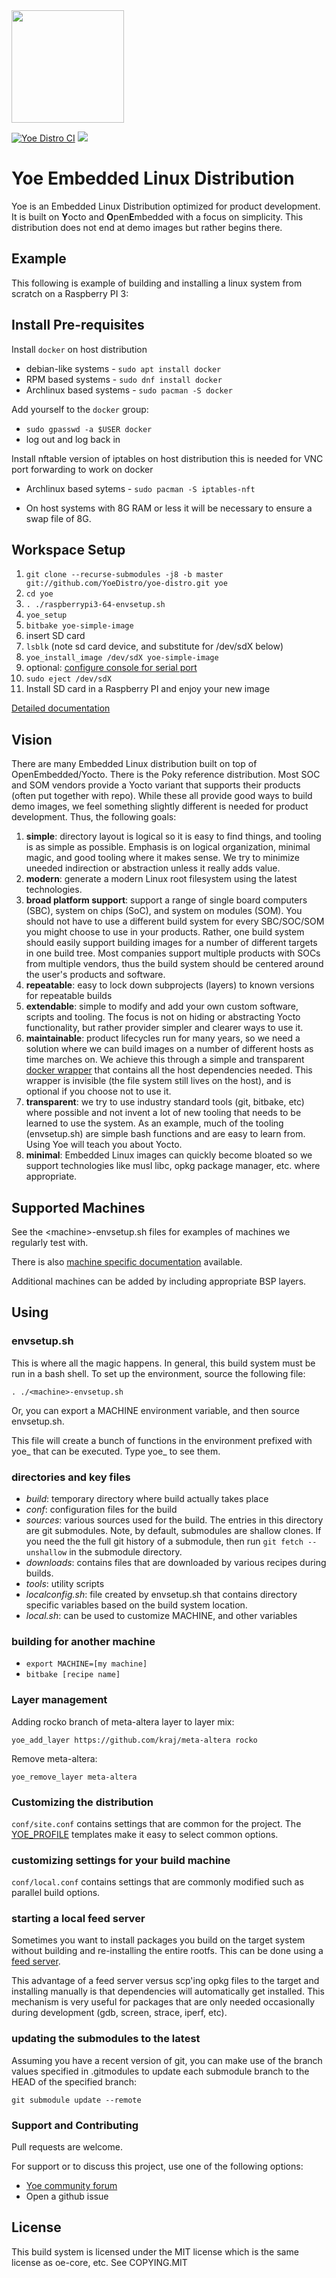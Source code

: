 <img src="docs/yoe-logo.png?raw=true" width="180">

[![Yoe Distro CI](https://github.com/YoeDistro/yoe-distro/workflows/Yoe%20Distro%20CI/badge.svg?branch=master)](https://github.com/YoeDistro/yoe-distro/actions/workflows/yoe.yml?query=workflow%3AYoe+branch%3Amaster)
[![](https://tokei.rs/b1/github/YoeDistro/yoe-distro?category=code)](https://github.com/XAMPPRocky/tokei)

# Yoe Embedded Linux Distribution

Yoe is an Embedded Linux Distribution optimized for product development. It is
built on **Y**octo and **O**pen**E**mbedded with a focus on simplicity. This
distribution does not end at demo images but rather begins there.

## Example

This following is example of building and installing a linux system from scratch
on a Raspberry PI 3:

## Install Pre-requisites

Install `docker` on host distribution

- debian-like systems - `sudo apt install docker`
- RPM based systems - `sudo dnf install docker`
- Archlinux based systems - `sudo pacman -S docker`

Add yourself to the `docker` group:

- `sudo gpasswd -a $USER docker`
- log out and log back in

Install nftable version of iptables on host distribution this is needed for VNC
port forwarding to work on docker

- Archlinux based sytems - `sudo pacman -S iptables-nft`

- On host systems with 8G RAM or less it will be necessary to ensure a swap file of 8G.

## Workspace Setup

1. `git clone --recurse-submodules -j8 -b master git://github.com/YoeDistro/yoe-distro.git yoe`
1. `cd yoe`
1. `. ./raspberrypi3-64-envsetup.sh`
1. `yoe_setup`
1. `bitbake yoe-simple-image`
1. insert SD card
1. `lsblk` (note sd card device, and substitute for /dev/sdX below)
1. `yoe_install_image /dev/sdX yoe-simple-image`
1. optional: [configure console for serial port](docs/raspberrypi.md)
1. `sudo eject /dev/sdX`
1. Install SD card in a Raspberry PI and enjoy your new image

[Detailed documentation](docs/README.md)

## Vision

There are many Embedded Linux distribution built on top of OpenEmbedded/Yocto.
There is the Poky reference distribution. Most SOC and SOM vendors provide a
Yocto variant that supports their products (often put together with repo). While
these all provide good ways to build demo images, we feel something slightly
different is needed for product development. Thus, the following goals:

1. **simple**: directory layout is logical so it is easy to find things, and
   tooling is as simple as possible. Emphasis is on logical organization,
   minimal magic, and good tooling where it makes sense. We try to minimize
   uneeded indirection or abstraction unless it really adds value.
1. **modern**: generate a modern Linux root filesystem using the latest
   technologies.
1. **broad platform support**: support a range of single board computers (SBC),
   system on chips (SoC), and system on modules (SOM). You should not have to
   use a different build system for every SBC/SOC/SOM you might choose to use in
   your products. Rather, one build system should easily support building images
   for a number of different targets in one build tree. Most companies support
   multiple products with SOCs from multiple vendors, thus the build system
   should be centered around the user's products and software.
1. **repeatable**: easy to lock down subprojects (layers) to known versions for
   repeatable builds
1. **extendable**: simple to modify and add your own custom software, scripts
   and tooling. The focus is not on hiding or abstracting Yocto functionality,
   but rather provider simpler and clearer ways to use it.
1. **maintainable**: product lifecycles run for many years, so we need a
   solution where we can build images on a number of different hosts as time
   marches on. We achieve this through a simple and transparent
   [docker wrapper](docs/docker.md) that contains all the host dependencies
   needed. This wrapper is invisible (the file system still lives on the host),
   and is optional if you choose not to use it.
1. **transparent**: we try to use industry standard tools (git, bitbake, etc)
   where possible and not invent a lot of new tooling that needs to be learned
   to use the system. As an example, much of the tooling (envsetup.sh) are
   simple bash functions and are easy to learn from. Using Yoe will teach you
   about Yocto.
1. **minimal**: Embedded Linux images can quickly become bloated so we support
   technologies like musl libc, opkg package manager, etc. where appropriate.

## Supported Machines

See the \<machine\>-envsetup.sh files for examples of machines we regularly test
with.

There is also
[machine specific documentation](docs/README.md#machine-documentation)
available.

Additional machines can be added by including appropriate BSP layers.

## Using

### envsetup.sh

This is where all the magic happens. In general, this build system must be run
in a bash shell. To set up the environment, source the following file:

`. ./<machine>-envsetup.sh`

Or, you can export a MACHINE environment variable, and then source envsetup.sh.

This file will create a bunch of functions in the environment prefixed with
yoe\_ that can be executed. Type yoe\_ <tab><tab> to see them.

### directories and key files

- _build_: temporary directory where build actually takes place
- _conf_: configuration files for the build
- _sources_: various sources used for the build. The entries in this directory
  are git submodules. Note, by default, submodules are shallow clones. If you
  need the the full git history of a submodule, then run `git fetch --unshallow`
  in the submodule directory.
- _downloads_: contains files that are downloaded by various recipes during
  builds.
- _tools_: utility scripts
- _localconfig.sh_: file created by envsetup.sh that contains directory specific
  variables based on the build system location.
- _local.sh_: can be used to customize MACHINE, and other variables

### building for another machine

- `export MACHINE=[my machine]`
- `bitbake [recipe name]`

### Layer management

Adding rocko branch of meta-altera layer to layer mix:

`yoe_add_layer https://github.com/kraj/meta-altera rocko`

Remove meta-altera:

`yoe_remove_layer meta-altera`

### Customizing the distribution

`conf/site.conf` contains settings that are common for the project. The
[YOE_PROFILE](docs/yoe-profile.md) templates make it easy to select common
options.

### customizing settings for your build machine

`conf/local.conf` contains settings that are commonly modified such as parallel
build options.

### starting a local feed server

Sometimes you want to install packages you build on the target system without
building and re-installing the entire rootfs. This can be done using a
[feed server](docs/packages.md).

This advantage of a feed server versus scp'ing opkg files to the target and
installing manually is that dependencies will automatically get installed. This
mechanism is very useful for packages that are only needed occasionally during
development (gdb, screen, strace, iperf, etc).

### updating the submodules to the latest

Assuming you have a recent version of git, you can make use of the branch values
specified in .gitmodules to update each submodule branch to the HEAD of the
specified branch:

`git submodule update --remote`

### Support and Contributing

Pull requests are welcome.

For support or to discuss this project, use one of the following options:

- [Yoe community forum](https://community.tmpdir.org/c/yoe-distro/6)
- Open a github issue

## License

This build system is licensed under the MIT license which is the same license as
oe-core, etc. See COPYING.MIT
